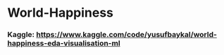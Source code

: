 # World-Happiness


### Kaggle: https://www.kaggle.com/code/yusufbaykal/world-happiness-eda-visualisation-ml
